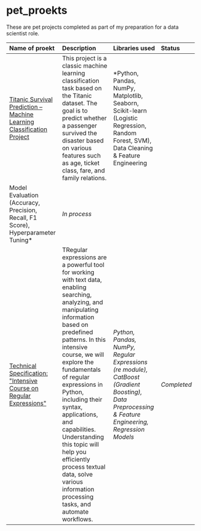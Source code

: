 # pet_proekts

These are pet projects completed as part of my preparation for a data scientist role.

| Name of proekt | Description | Libraries used | Status |
| :---------------------- | :---------------------- | :---------------------- | :---------------------- |
| [Titanic Survival Prediction – Machine Learning Classification Project](https://github.com/diman-dragon/pet_projects/tree/main/Titanic) | This project is a classic machine learning classification task based on the Titanic dataset. The goal is to predict whether a passenger survived the disaster based on various features such as age, ticket class, fare, and family relations.| *Python, Pandas, NumPy, Matplotlib, Seaborn, Scikit-learn (Logistic Regression, Random Forest, SVM), Data Cleaning & Feature Engineering
Model Evaluation (Accuracy, Precision, Recall, F1 Score), Hyperparameter Tuning*| *In process* |
| [Technical Specification: "Intensive Course on Regular Expressions"](https://github.com/diman-dragon/pet_projects/tree/main/ford_price) | TRegular expressions are a powerful tool for working with text data, enabling searching, analyzing, and manipulating information based on predefined patterns. In this intensive course, we will explore the fundamentals of regular expressions in Python, including their syntax, applications, and capabilities. Understanding this topic will help you efficiently process textual data, solve various information processing tasks, and automate workflows. | *Python, Pandas, NumPy, Regular Expressions (re module), CatBoost  (Gradient Boosting), Data Preprocessing & Feature Engineering, Regression Models*| *Completed* |